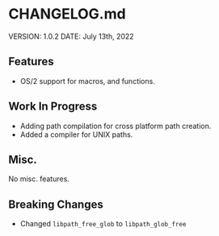 # CHANGELOG.md

VERSION: 1.0.2
DATE: July 13th, 2022

## Features
- OS/2 support for macros, and functions.

## Work In Progress
- Adding path compilation for cross platform path creation.
- Added a compiler for UNIX paths.

## Misc.
No misc. features.

## Breaking Changes
- Changed `libpath_free_glob` to `libpath_glob_free`
